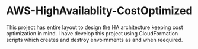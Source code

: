 # AWS-HighAvailablity-CostOptimized

This project has entire layout to design the HA architecture keeping cost optimization in mind. I have develop this project using CloudFormation scripts which creates and destroy envoirnments as and when reequired.
